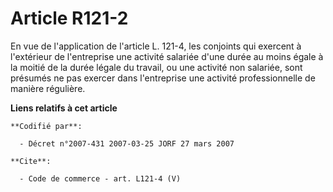 # Article R121-2

En vue de l'application de l'article L. 121-4, les conjoints qui exercent à l'extérieur de l'entreprise une activité salariée
d'une durée au moins égale à la moitié de la durée légale du travail, ou une activité non salariée, sont présumés ne pas
exercer dans l'entreprise une activité professionnelle de manière régulière.

**Liens relatifs à cet article**

	**Codifié par**:

	  - Décret n°2007-431 2007-03-25 JORF 27 mars 2007

	**Cite**:

	  - Code de commerce - art. L121-4 (V)
